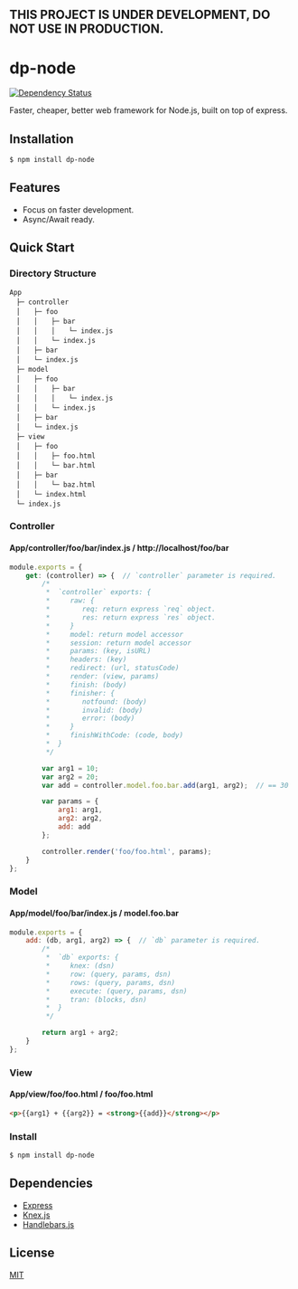 **THIS PROJECT IS UNDER DEVELOPMENT, DO NOT USE IN PRODUCTION.**
----------------------------------------------------------------

dp-node
=======

[![Dependency Status](https://david-dm.org/why2pac/dp-node.svg)](https://david-dm.org/why2pac/dp-node)

Faster, cheaper, better web framework for Node.js, built on top of express.

## Installation

```bash
$ npm install dp-node
```

## Features

  * Focus on faster development.
  * Async/Await ready.

## Quick Start

### Directory Structure

```
App
　├─ controller
　│　　├─ foo
　│　　│　　├─ bar
　│　　│　　│　　└─ index.js
　│　　│　　└─ index.js
　│　　├─ bar
　│　　└─ index.js
　├─ model
　│　　├─ foo
　│　　│　　├─ bar
　│　　│　　│　　└─ index.js
　│　　│　　└─ index.js
　│　　├─ bar
　│　　└─ index.js
　├─ view
　│　　├─ foo
　│　　│　　├─ foo.html
　│　　│　　└─ bar.html
　│　　├─ bar
　│　　│　　└─ baz.html
　│　　└─ index.html
　└─ index.js
```

### Controller

#### App/controller/foo/bar/index.js / http://localhost/foo/bar

```Javascript
module.exports = {
    get: (controller) => {  // `controller` parameter is required.
        /*
         *  `controller` exports: {
         *     raw: {
         *        req: return express `req` object.
         *        res: return express `res` object.
         *     }
         *     model: return model accessor
         *     session: return model accessor
         *     params: (key, isURL)
         *     headers: (key)
         *     redirect: (url, statusCode)
         *     render: (view, params)
         *     finish: (body)
         *     finisher: {
         *        notfound: (body)
         *        invalid: (body)
         *        error: (body)
         *     }
         *     finishWithCode: (code, body)
         *  }
         */

        var arg1 = 10;
        var arg2 = 20;
        var add = controller.model.foo.bar.add(arg1, arg2);  // == 30

        var params = {
            arg1: arg1,
            arg2: arg2,
            add: add
        };

        controller.render('foo/foo.html', params);
    }
};
```

### Model

#### App/model/foo/bar/index.js / model.foo.bar

```Javascript
module.exports = {
    add: (db, arg1, arg2) => {  // `db` parameter is required.
        /*
         *  `db` exports: {
         *     knex: (dsn)
         *     row: (query, params, dsn)
         *     rows: (query, params, dsn)
         *     execute: (query, params, dsn)
         *     tran: (blocks, dsn)
         *  }
         */

        return arg1 + arg2;
    }
};
```

### View

#### App/view/foo/foo.html / foo/foo.html

```HTML
<p>{{arg1} + {{arg2}} = <strong>{{add}}</strong></p>
```

### Install

```bash
$ npm install dp-node
```

## Dependencies

* [Express](http://expressjs.com)
* [Knex.js](http://knexjs.org)
* [Handlebars.js](http://handlebarsjs.com)

## License

  [MIT](LICENSE)
